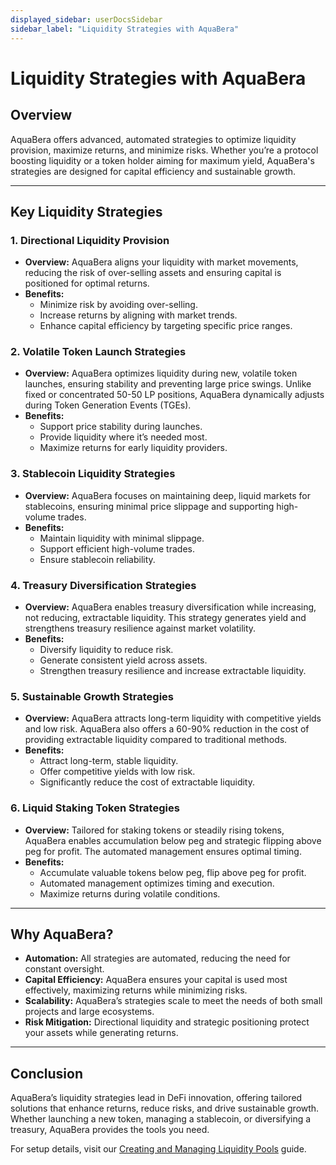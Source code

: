 ```yaml
---
displayed_sidebar: userDocsSidebar
sidebar_label: "Liquidity Strategies with AquaBera"
---
```


# Liquidity Strategies with AquaBera

## Overview

AquaBera offers advanced, automated strategies to optimize liquidity provision, maximize returns, and minimize risks. Whether you’re a protocol boosting liquidity or a token holder aiming for maximum yield, AquaBera's strategies are designed for capital efficiency and sustainable growth.

---

## Key Liquidity Strategies

### 1. Directional Liquidity Provision
- **Overview:** AquaBera aligns your liquidity with market movements, reducing the risk of over-selling assets and ensuring capital is positioned for optimal returns.
- **Benefits:**
  - Minimize risk by avoiding over-selling.
  - Increase returns by aligning with market trends.
  - Enhance capital efficiency by targeting specific price ranges.

### 2. Volatile Token Launch Strategies
- **Overview:** AquaBera optimizes liquidity during new, volatile token launches, ensuring stability and preventing large price swings. Unlike fixed or concentrated 50-50 LP positions, AquaBera dynamically adjusts during Token Generation Events (TGEs).
- **Benefits:**
  - Support price stability during launches.
  - Provide liquidity where it’s needed most.
  - Maximize returns for early liquidity providers.

### 3. Stablecoin Liquidity Strategies
- **Overview:** AquaBera focuses on maintaining deep, liquid markets for stablecoins, ensuring minimal price slippage and supporting high-volume trades.
- **Benefits:**
  - Maintain liquidity with minimal slippage.
  - Support efficient high-volume trades.
  - Ensure stablecoin reliability.

### 4. Treasury Diversification Strategies
- **Overview:** AquaBera enables treasury diversification while increasing, not reducing, extractable liquidity. This strategy generates yield and strengthens treasury resilience against market volatility.
- **Benefits:**
  - Diversify liquidity to reduce risk.
  - Generate consistent yield across assets.
  - Strengthen treasury resilience and increase extractable liquidity.

### 5. Sustainable Growth Strategies
- **Overview:** AquaBera attracts long-term liquidity with competitive yields and low risk. AquaBera also offers a 60-90% reduction in the cost of providing extractable liquidity compared to traditional methods.
- **Benefits:**
  - Attract long-term, stable liquidity.
  - Offer competitive yields with low risk.
  - Significantly reduce the cost of extractable liquidity.

### 6. Liquid Staking Token Strategies
- **Overview:** Tailored for staking tokens or steadily rising tokens, AquaBera enables accumulation below peg and strategic flipping above peg for profit. The automated management ensures optimal timing.
- **Benefits:**
  - Accumulate valuable tokens below peg, flip above peg for profit.
  - Automated management optimizes timing and execution.
  - Maximize returns during volatile conditions.

---

## Why AquaBera?

- **Automation:** All strategies are automated, reducing the need for constant oversight.
- **Capital Efficiency:** AquaBera ensures your capital is used most effectively, maximizing returns while minimizing risks.
- **Scalability:** AquaBera’s strategies scale to meet the needs of both small projects and large ecosystems.
- **Risk Mitigation:** Directional liquidity and strategic positioning protect your assets while generating returns.

---

## Conclusion

AquaBera’s liquidity strategies lead in DeFi innovation, offering tailored solutions that enhance returns, reduce risks, and drive sustainable growth. Whether launching a new token, managing a stablecoin, or diversifying a treasury, AquaBera provides the tools you need.

For setup details, visit our [Creating and Managing Liquidity Pools](./manage-liquidity-pools) guide.
